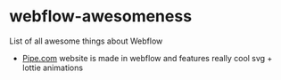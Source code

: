 # webflow-awesomeness
List of all awesome things about Webflow

- [Pipe.com](PIPE.COM) website is made in webflow and features really cool svg + lottie animations
